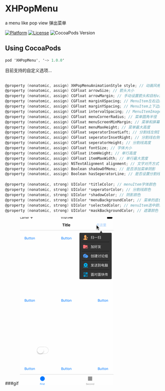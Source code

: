 # XHPopMenu
a menu like pop view
弹出菜单

[![Platform](http://img.shields.io/badge/platform-iOS-blue.svg?style=flat
)](https://developer.apple.com/iphone/index.action)
[![License](http://img.shields.io/badge/license-MIT-lightgrey.svg?style=flat
)](http://mit-license.org)
![CocoaPods Version](https://img.shields.io/badge/pod-v0.36.4-brightgreen.svg)

## Using CocoaPods
```objective-c
pod 'XHPopMenu', '~> 1.0.0'
```

目前支持的自定义选项...

```objective-c

@property (nonatomic, assign) XHPopMenuAnimationStyle style; // 动画风格
@property (nonatomic, assign) CGFloat arrowSize; // 箭头大小
@property (nonatomic, assign) CGFloat arrowMargin; // 手动设置箭头和目标view的距离
@property (nonatomic, assign) CGFloat marginXSpacing; // MenuItem左右边距
@property (nonatomic, assign) CGFloat marginYSpacing; // MenuItem上下边距
@property (nonatomic, assign) CGFloat intervalSpacing; // MenuItemImage与MenuItemTitle的间距
@property (nonatomic, assign) CGFloat menuCornerRadius; // 菜单圆角半径
@property (nonatomic, assign) CGFloat menuScreenMinMargin; // 菜单和屏幕最小间距
@property (nonatomic, assign) CGFloat menuMaxHeight; // 菜单最大高度
@property (nonatomic, assign) CGFloat seperatorInsetLeft; // 分割线左侧Insets
@property (nonatomic, assign) CGFloat seperatorInsetRight; // 分割线右侧Insets
@property (nonatomic, assign) CGFloat seperatorHeight; // 分割线高度
@property (nonatomic, assign) CGFloat fontSize; // 字体大小
@property (nonatomic, assign) CGFloat itemHeight; // 单行高度
@property (nonatomic, assign) CGFloat itemMaxWidth; // 单行最大宽度
@property (nonatomic, assign) NSTextAlignment alignment; // 文字对齐方式
@property (nonatomic, assign) Boolean shadowOfMenu; // 是否添加菜单阴影
@property (nonatomic, assign) Boolean hasSeperatorLine; // 是否设置分割线

@property (nonatomic, strong) UIColor *titleColor; // menuItem字体颜色
@property (nonatomic, strong) UIColor *seperatorColor; // 分割线颜色
@property (nonatomic, strong) UIColor *shadowColor; // 阴影颜色
@property (nonatomic, strong) UIColor *menuBackgroundColor; // 菜单的底色
@property (nonatomic, strong) UIColor *selectedColor; // menuItem选中颜色
@property (nonatomic, strong) UIColor *maskBackgroundColor; // 遮罩颜色

```

###gif
![预览图](https://github.com/chengxianghe/watch-gif/blob/master/PopMenu.gif?raw=true)

